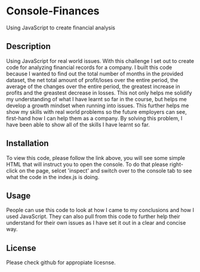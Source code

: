 # Console-Finances

Using JavaScript to create financial analysis

## Description

Using JavaScript for real world issues. With this challenge I set out to create code for analyzing financial records for a company. I built this code because I wanted to find out the total number of months in the provided dataset, the net total amount of profit/loses over the entire period, the average of the changes over the entire period, the greatest increase in profits and the greastest decrease in losses. This not only helps me solidify my understanding of what I have learnt so far in the course, but helps me develop a growth mindset when running into issues. This further helps me show my skills with real world problems so the future employers can see, first-hand how I can help them as a company. By solving this problem, I have been able to show all of the skills I have learnt so far.

## Installation

To view this code, please follow the link above, you will see some simple HTML that will instruct you to open the console. To do that please right-click on the page, selcet 'inspect' and switch over to the console tab to see what the code in the index.js is doing.

## Usage

People can use this code to look at how I came to my conclusions and how I used JavaScript. They can also pull from this code to further help their understand for their own issues as I have set it out in a clear and concise way.

## License

Please check github for appropiate licesnse.
